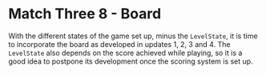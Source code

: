 # Match Three 8 - Board

With the different states of the game set up, minus the `LevelState`, it is time to incorporate the board as developed in updates 1, 2, 3 and 4. The `LevelState` also depends on the score achieved while playing, so it is a good idea to postpone its development once the scoring system is set up. <!-- I could fake scoring reacting to a selection of the key presses though -->
